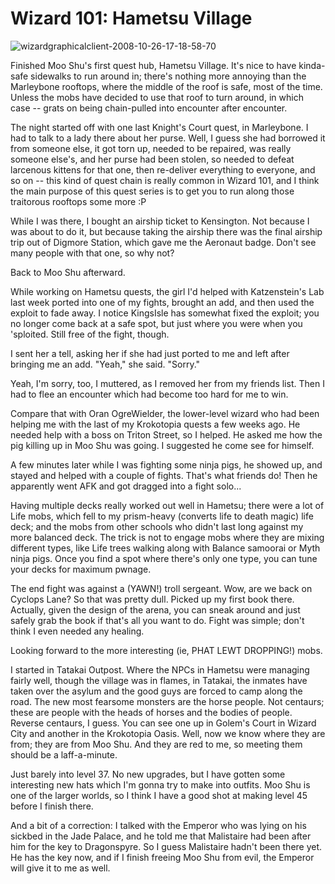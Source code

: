 # Wizard 101: Hametsu Village

![](http://westkarana.com/wp-content/uploads/2008/10/wizardgraphicalclient-2008-10-26-17-18-58-70.jpg "wizardgraphicalclient-2008-10-26-17-18-58-70")

Finished Moo Shu's first quest hub, Hametsu Village. It's nice to have kinda-safe sidewalks to run around in; there's nothing more annoying than the Marleybone rooftops, where the middle of the roof is safe, most of the time. Unless the mobs have decided to use that roof to turn around, in which case -- grats on being chain-pulled into encounter after encounter.

The night started off with one last Knight's Court quest, in Marleybone. I had to talk to a lady there about her purse. Well, I guess she had borrowed it from someone else, it got torn up, needed to be repaired, was really someone else's, and her purse had been stolen, so needed to defeat larcenous kittens for that one, then re-deliver everything to everyone, and so on -- this kind of quest chain is really common in Wizard 101, and I think the main purpose of this quest series is to get you to run along those traitorous rooftops some more :P

While I was there, I bought an airship ticket to Kensington. Not because I was about to do it, but because taking the airship there was the final airship trip out of Digmore Station, which gave me the Aeronaut badge. Don't see many people with that one, so why not?

Back to Moo Shu afterward.


While working on Hametsu quests, the girl I'd helped with Katzenstein's Lab last week ported into one of my fights, brought an add, and then used the exploit to fade away. I notice KingsIsle has somewhat fixed the exploit; you no longer come back at a safe spot, but just where you were when you 'sploited. Still free of the fight, though.

I sent her a tell, asking her if she had just ported to me and left after bringing me an add. "Yeah," she said. "Sorry."

Yeah, I'm sorry, too, I muttered, as I removed her from my friends list. Then I had to flee an encounter which had become too hard for me to win.

Compare that with Oran OgreWielder, the lower-level wizard who had been helping me with the last of my Krokotopia quests a few weeks ago. He needed help with a boss on Triton Street, so I helped. He asked me how the pig killing up in Moo Shu was going. I suggested he come see for himself.

A few minutes later while I was fighting some ninja pigs, he showed up, and stayed and helped with a couple of fights. That's what friends do! Then he apparently went AFK and got dragged into a fight solo...

Having multiple decks really worked out well in Hametsu; there were a lot of Life mobs, which fell to my prism-heavy (converts life to death magic) life deck; and the mobs from other schools who didn't last long against my more balanced deck. The trick is not to engage mobs where they are mixing different types, like Life trees walking along with Balance samoorai or Myth ninja pigs. Once you find a spot where there's only one type, you can tune your decks for maximum pwnage.

The end fight was against a (YAWN!) troll sergeant. Wow, are we back on Cyclops Lane? So that was pretty dull. Picked up my first book there. Actually, given the design of the arena, you can sneak around and just safely grab the book if that's all you want to do. Fight was simple; don't think I even needed any healing.

Looking forward to the more interesting (ie, PHAT LEWT DROPPING!) mobs.

I started in Tatakai Outpost. Where the NPCs in Hametsu were managing fairly well, though the village was in flames, in Tatakai, the inmates have taken over the asylum and the good guys are forced to camp along the road. The new most fearsome monsters are the horse people. Not centaurs; these are people with the heads of horses and the bodies of people. Reverse centaurs, I guess. You can see one up in Golem's Court in Wizard City and another in the Krokotopia Oasis. Well, now we know where they are from; they are from Moo Shu. And they are red to me, so meeting them should be a laff-a-minute.

Just barely into level 37. No new upgrades, but I have gotten some interesting new hats which I'm gonna try to make into outfits. Moo Shu is one of the larger worlds, so I think I have a good shot at making level 45 before I finish there.

And a bit of a correction: I talked with the Emperor who was lying on his sickbed in the Jade Palace, and he told me that Malistaire had been after him for the key to Dragonspyre. So I guess Malistaire hadn't been there yet. He has the key now, and if I finish freeing Moo Shu from evil, the Emperor will give it to me as well.

